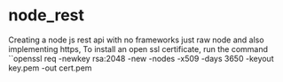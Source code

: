 # node_rest
Creating a node js rest api with no frameworks just raw node and also implementing https,
To install an open ssl certificate, run the command
``openssl req -newkey rsa:2048 -new -nodes -x509 -days 3650 -keyout key.pem -out cert.pem
